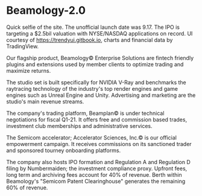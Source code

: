 # Beamology-2.0
Quick selfie of the site. The unofficial launch date was 9.17. The IPO is targeting a $2.5bil valuation with NYSE/NASDAQ applications on record. UI courtesy of https://trendyui.gitbook.io, charts and financial data by TradingView.

Our flagship product, Beamology© Enterprise Solutions are fintech friendly plugins and extensions used by member clients to optimize trading and maximize returns.

The studio set is built specifically for NVIDIA V-Ray and benchmarks the raytracing technology of the industry's top render engines and game engines  such as Unreal Engine and Unity. Advertising and marketing are the studio's main revenue streams.

The company's trading platform, Beamplan© is under technical negotiations for fiscal Q1-21. It offers free and commission based trades, investment club memberships and administrative services.

The Semicom accelerator; Accelerator Sciences, Inc.© is our official empowerment campaign. It receives  commissions on its sanctioned trader and sponsored tourney onboarding platforms. 

The company also hosts IPO formation and Regulation A and Regulation D filing by Numbermaiden; the investment  compliance proxy. Upfront fees, long term and archiving fees account for 40% of revenue. Berth within Beamology's "Semicom Patent Clearinghouse" generates the remaining  60% of revenue.

